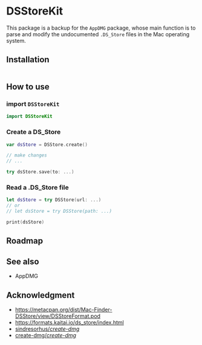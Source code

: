 # DSStoreKit

This package is a backup for the `AppDMG` package, whose main function is to parse and modify the undocumented `.DS_Store` files in the Mac operating system.

## Installation

```

```

## How to use

### import `DSStoreKit`
```swift
import DSStoreKit
``` 

### Create a DS\_Store

```swift
var dsStore = DSStore.create()

// make changes
// ...

try dsStore.save(to: ...)
```

### Read a .DS\_Store file

```swift 
let dsStore = try DSStore(url: ...)
// or
// let dsStore = try DSStore(path: ...)

print(dsStore)

```

## Roadmap



## See also
- AppDMG


## Acknowledgment

* https://metacpan.org/dist/Mac-Finder-DSStore/view/DSStoreFormat.pod
* https://formats.kaitai.io/ds_store/index.html
* [sindresorhus/*create-dmg*](https://github.com/sindresorhus/create-dmg)
* [create-dmg/*create-dmg*](https://github.com/create-dmg/create-dmg)

